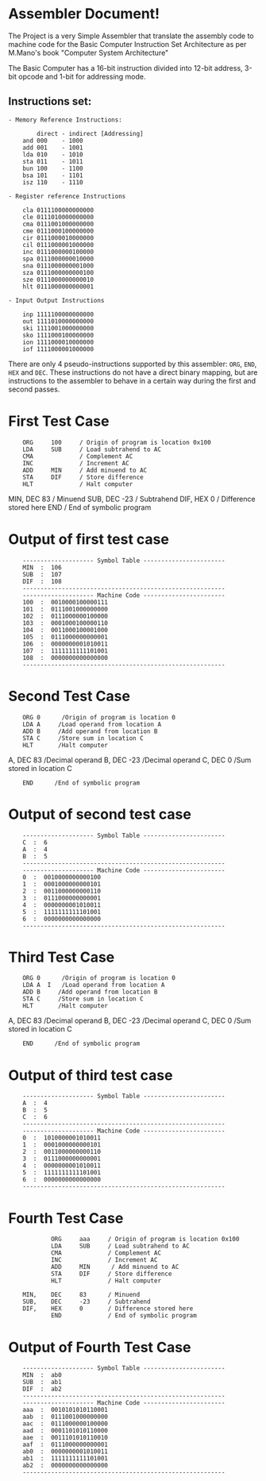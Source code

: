 # Assembler Document!

 The Project is a very Simple Assembler that translate the assembly code to machine code for the Basic Computer Instruction Set Architecture as per M.Mano's book "Computer System Architecture"

 The Basic Computer has a 16-bit instruction divided into 12-bit address, 3-bit opcode and 1-bit for addressing mode.

##   Instructions set:
    - Memory Reference Instructions:

            direct - indirect [Addressing]
        and 000    - 1000
        add 001    - 1001
        lda 010    - 1010
        sta 011    - 1011
        bun 100    - 1100
        bsa 101    - 1101
        isz 110    - 1110

    - Register reference Instructions

        cla 0111100000000000
        cle 0111010000000000
        cma 0111001000000000
        cme 0111000100000000
        cir 0111000010000000 
        cil 0111000001000000
        inc 0111000000100000
        spa 0111000000010000
        sna 0111000000001000
        sza 0111000000000100 
        sze 0111000000000010
        hlt 0111000000000001
    
    - Input Output Instructions

        inp 1111100000000000
        out 1111010000000000
        ski 1111001000000000
        sko 1111000100000000
        ion 1111000010000000 
        iof 1111000001000000


There are only 4 pseudo-instructions supported by this assembler: `ORG`, `END`, `HEX` and `DEC`. These instructions do not have a direct binary mapping, but are instructions to the assembler to behave in a certain way during the first and second passes.

# First Test Case

        ORG     100     / Origin of program is location 0x100
        LDA     SUB     / Load subtrahend to AC
        CMA             / Complement AC
        INC             / Increment AC
        ADD     MIN     / Add minuend to AC
        STA     DIF     / Store difference
        HLT             / Halt computer

MIN,    DEC     83      / Minuend
SUB,    DEC     -23     / Subtrahend
DIF,    HEX     0       / Difference stored here
        END             / End of symbolic program

# Output of first test case

        -------------------- Symbol Table -----------------------
        MIN  :  106
        SUB  :  107
        DIF  :  108
        ---------------------------------------------------------
        -------------------- Machine Code -----------------------
        100  :  0010000100000111
        101  :  0111001000000000
        102  :  0111000000100000
        103  :  0001000100000110
        104  :  0011000100001000
        105  :  0111000000000001
        106  :  0000000001010011
        107  :  1111111111101001
        108  :  0000000000000000
        ---------------------------------------------------------

# Second Test Case 

        ORG 0      /Origin of program is location 0
        LDA A     /Load operand from location A
        ADD B     /Add operand from location B
        STA C     /Store sum in location C
        HLT       /Halt computer

A,      DEC 83     /Decimal operand
B,      DEC -23    /Decimal operand
C,      DEC 0      /Sum stored in location C

        END      /End of symbolic program       

# Output of second test case

        -------------------- Symbol Table -----------------------
        C  :  6
        A  :  4
        B  :  5
        ---------------------------------------------------------
        -------------------- Machine Code -----------------------
        0  :  0010000000000100
        1  :  0001000000000101
        2  :  0011000000000110
        3  :  0111000000000001
        4  :  0000000001010011
        5  :  1111111111101001
        6  :  0000000000000000
        ---------------------------------------------------------

# Third Test Case 

        ORG 0      /Origin of program is location 0
        LDA A  I   /Load operand from location A
        ADD B     /Add operand from location B
        STA C     /Store sum in location C
        HLT       /Halt computer

A,      DEC 83     /Decimal operand
B,      DEC -23    /Decimal operand
C,      DEC 0      /Sum stored in location C

        END      /End of symbolic program       
# Output of third test case

        -------------------- Symbol Table -----------------------
        A  :  4
        B  :  5
        C  :  6
        ---------------------------------------------------------
        -------------------- Machine Code -----------------------
        0  :  1010000001010011
        1  :  0001000000000101
        2  :  0011000000000110
        3  :  0111000000000001
        4  :  0000000001010011
        5  :  1111111111101001
        6  :  0000000000000000
        ---------------------------------------------------------


# Fourth Test Case 

                ORG     aaa     / Origin of program is location 0x100
                LDA     SUB     / Load subtrahend to AC
                CMA             / Complement AC
                INC             / Increment AC
                ADD     MIN      / Add minuend to AC
                STA     DIF     / Store difference
                HLT             / Halt computer

        MIN,    DEC     83      / Minuend
        SUB,    DEC     -23     / Subtrahend
        DIF,    HEX     0       / Difference stored here
                END             / End of symbolic program

# Output of Fourth Test Case

        -------------------- Symbol Table -----------------------
        MIN  :  ab0
        SUB  :  ab1
        DIF  :  ab2
        ---------------------------------------------------------
        -------------------- Machine Code -----------------------
        aaa  :  0010101010110001
        aab  :  0111001000000000
        aac  :  0111000000100000
        aad  :  0001101010110000
        aae  :  0011101010110010
        aaf  :  0111000000000001
        ab0  :  0000000001010011
        ab1  :  1111111111101001
        ab2  :  0000000000000000
        ---------------------------------------------------------
